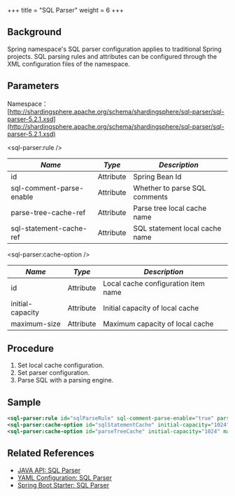 +++
title = "SQL Parser"
weight = 6
+++

## Background
Spring namespace's SQL parser configuration applies to traditional Spring projects. SQL parsing rules and attributes can be configured through the XML configuration files of the namespace.

## Parameters

Namespace：[http://shardingsphere.apache.org/schema/shardingsphere/sql-parser/sql-parser-5.2.1.xsd](http://shardingsphere.apache.org/schema/shardingsphere/sql-parser/sql-parser-5.2.1.xsd)

\<sql-parser:rule />

| *Name*                   | *Type*    | *Description*           |
|--------------------------|-----------|----------------|
| id                       | Attribute | Spring Bean Id |
| sql-comment-parse-enable | Attribute | Whether to parse SQL comments    |
| parse-tree-cache-ref     | Attribute | Parse tree local cache name      |
| sql-statement-cache-ref  | Attribute | SQL statement local cache name   |

\<sql-parser:cache-option />

| *Name*                        | *Type* | *Description*               |
|-----------------------------| ----- |--------------------|
| id                          | Attribute  | Local cache configuration item name          |
| initial-capacity            | Attribute  | Initial capacity of local cache           |
| maximum-size                | Attribute  | Maximum capacity of local cache             |

## Procedure
1. Set local cache configuration.
2. Set parser configuration.
3. Parse SQL with a parsing engine.

## Sample
```xml
<sql-parser:rule id="sqlParseRule" sql-comment-parse-enable="true" parse-tree-cache-ref="parseTreeCache" sql-statement-cache-ref="sqlStatementCache" />
<sql-parser:cache-option id="sqlStatementCache" initial-capacity="1024" maximum-size="1024"/>
<sql-parser:cache-option id="parseTreeCache" initial-capacity="1024" maximum-size="1024"/>
```

## Related References
- [JAVA API: SQL Parser](/en/user-manual/shardingsphere-jdbc/java-api/rules/sql-parser/)
- [YAML Configuration: SQL Parser](/en/user-manual/shardingsphere-jdbc/yaml-config/rules/sql-parser/)
- [Spring Boot Starter: SQL Parser](/en/user-manual/shardingsphere-jdbc/spring-boot-starter/rules/sql-parser/)
